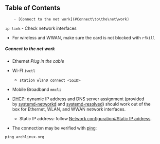 ## Table of Contents

        - [Connect to the net work](#Connect\to\the\net\work)


`ip link` - Check network interfaces
- For wireless and WWAN, make sure the card is not blocked with `rfkill`

##### Connect to the net work
- Ethernet
	*Plug in the cable*
- Wi-FI
	`iwctl`
	- `station wlan0 connect <SSID>`
- Mobile Broadband
	`mmcli`

- [DHCP](https://wiki.archlinux.org/title/DHCP "DHCP"): dynamic IP address and DNS server assignment (provided by [systemd-networkd](https://wiki.archlinux.org/title/Systemd-networkd "Systemd-networkd") and [systemd-resolved](https://wiki.archlinux.org/title/Systemd-resolved "Systemd-resolved")) should work out of the box for Ethernet, WLAN, and WWAN network interfaces.
    - Static IP address: follow [Network configuration#Static IP address](https://wiki.archlinux.org/title/Network_configuration#Static_IP_address "Network configuration").
- The connection may be verified with [ping](https://wiki.archlinux.org/title/Ping "Ping"):
    
`ping archlinux.org`



